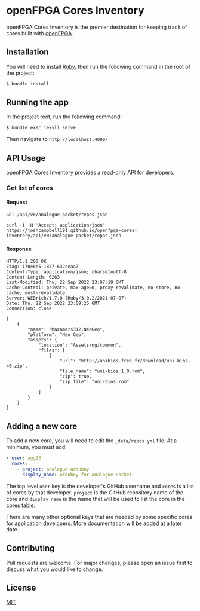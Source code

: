# openFPGA Cores Inventory
openFPGA Cores Inventory is the premier destination for keeping track of cores built with [openFPGA](https://www.analogue.co/developer).

## Installation
You will need to install [Ruby](https://www.ruby-lang.org/en/documentation/installation/), then run the following command in the root of the project:

```bash
$ bundle install
```

## Running the app
In the project root, run the following command:

```bash
$ bundle exec jekyll serve
```

Then navigate to `http://localhost:4000/`

## API Usage
openFPGA Cores Inventory provides a read-only API for developers.

### Get list of cores
#### Request
`GET /api/v0/analogue-pocket/repos.json`

    curl -i -H 'Accept: application/json' https://joshcampbell191.github.io/openfpga-cores-inventory/api/v0/analogue-pocket/repos.json

#### Response

    HTTP/1.1 200 OK
    Etag: 170e0e5-1877-632ceaa7
    Content-Type: application/json; charset=utf-8
    Content-Length: 6263
    Last-Modified: Thu, 22 Sep 2022 23:07:19 GMT
    Cache-Control: private, max-age=0, proxy-revalidate, no-store, no-cache, must-revalidate
    Server: WEBrick/1.7.0 (Ruby/3.0.2/2021-07-07)
    Date: Thu, 22 Sep 2022 23:09:25 GMT
    Connection: close

    [
        {
            "name": "Mazamars312.NeoGeo",
            "platform": "Neo Geo",
            "assets": {
                "location": "Assets/ng/common",
                "files": [
                    {
                        "url": "http://unibios.free.fr/download/uni-bios-40.zip",
                        "file_name": "uni-bios_1_0.rom",
                        "zip": true,
                        "zip_file": "uni-bios.rom"
                    }
                ]
            }
        }
    ]

## Adding a new core
To add a new core, you will need to edit the `_data/repos.yml` file. At a minimum, you must add:

```yaml
- user: agg23
  cores:
    - project: analogue-arduboy
      display_name: Arduboy for Analogue Pocket
```

The top level `user` key is the developer's GitHub username and `cores` is a list of cores by that developer. `project` is the GitHub repository name of the core and `display_name` is the name that will be used to list the core in the [cores table](https://joshcampbell191.github.io/openfpga-cores-inventory/analogue-pocket.html).

There are many other optional keys that are needed by some specific cores for application developers. More documentation will be added at a later date.

## Contributing
Pull requests are welcome. For major changes, please open an issue first to discuss what you would like to change.

## License
[MIT](https://choosealicense.com/licenses/mit/)
